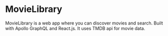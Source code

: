 # MovieLibrary

MovieLibrary is a web app where you can discover movies and search. Built with Apollo GraphQL and React.js. It uses TMDB api for movie data.
